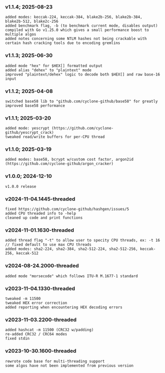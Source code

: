 ### v1.1.4; 2025-08-23
```
added modes: keccak-224, keccak-384, blake2b-256, blake2b-384, blake2b-512, blake2c-256
added benchmark flag, -b (to benchmark current mode, disables output)
compiled with Go v1.25.0 which gives a small performance boost to multiple algos
added notes concerning some NTLM hashes not being crackable with certain hash cracking tools due to encoding gremlins
```
### v1.1.3; 2025-06-30
```
added mode "hex" for $HEX[] formatted output
added alias "dehex" to "plaintext" mode
improved "plaintext/dehex" logic to decode both $HEX[] and raw base-16 input
```
### v1.1.2; 2025-04-08
```
switched base58 lib to "github.com/cyclone-github/base58" for greatly improved base58 performance
```
### v1.1.1; 2025-03-20
```
added mode: yescrypt (https://github.com/cyclone-github/yescrypt_crack)
tweaked read/write buffers for per-CPU thread
```
### v1.1.0; 2025-03-19
```
added modes: base58, bcrypt w/custom cost factor, argon2id (https://github.com/cyclone-github/argon_cracker)
```
### v1.0.0; 2024-12-10
```
v1.0.0 release
```
### v2024-11-04.1445-threaded
```
fixed https://github.com/cyclone-github/hashgen/issues/5
added CPU threaded info to -help
cleaned up code and print functions
```
### v2024-11-01.1630-threaded
```
added thread flag "-t" to allow user to specity CPU threads, ex: -t 16 // fixed default to use max CPU threads
added modes: sha2-224, sha2-384, sha2-512-224, sha2-512-256, keccak-256, keccak-512
```
### v2024-08-24.2000-threaded
```
added mode "morsecode" which follows ITU-R M.1677-1 standard
```
### v2023-11-04.1330-threaded
```
tweaked -m 11500
tweaked HEX error correction
added reporting when encountering HEX decoding errors
```
### v2023-11-03.2200-threaded
```
added hashcat -m 11500 (CRC32 w/padding)
re-added CRC32 / CRC64 modes
fixed stdin
```
### v2023-10-30.1600-threaded
```
rewrote code base for multi-threading support
some algos have not been implemented from previous version
```